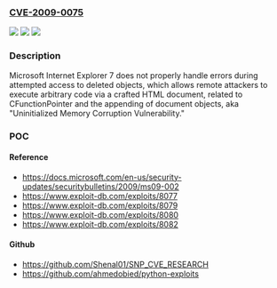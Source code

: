 ### [CVE-2009-0075](https://cve.mitre.org/cgi-bin/cvename.cgi?name=CVE-2009-0075)
![](https://img.shields.io/static/v1?label=Product&message=n%2Fa&color=blue)
![](https://img.shields.io/static/v1?label=Version&message=n%2Fa&color=blue)
![](https://img.shields.io/static/v1?label=Vulnerability&message=n%2Fa&color=brighgreen)

### Description

Microsoft Internet Explorer 7 does not properly handle errors during attempted access to deleted objects, which allows remote attackers to execute arbitrary code via a crafted HTML document, related to CFunctionPointer and the appending of document objects, aka "Uninitialized Memory Corruption Vulnerability."

### POC

#### Reference
- https://docs.microsoft.com/en-us/security-updates/securitybulletins/2009/ms09-002
- https://www.exploit-db.com/exploits/8077
- https://www.exploit-db.com/exploits/8079
- https://www.exploit-db.com/exploits/8080
- https://www.exploit-db.com/exploits/8082

#### Github
- https://github.com/Shenal01/SNP_CVE_RESEARCH
- https://github.com/ahmedobied/python-exploits

